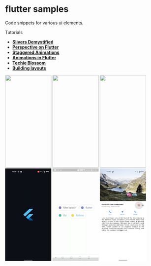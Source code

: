 # flutter samples

Code snippets for various ui elements.

Tutorials

- **[Slivers Demystified](https://medium.com/flutter/slivers-demystified-6ff68ab0296f)**
- **[Perspective on Flutter](https://medium.com/flutter/perspective-on-flutter-6f832f4d912e)**
- **[Staggered Animations](https://flutter.dev/docs/development/ui/animations/staggered-animations)**
- **[Animations in Flutter](https://flutter.dev/docs/development/ui/animations/tutorial)**
- **[Techie Blossom](https://www.youtube.com/channel/UC3wqIkiaOUpO6EjJoCwH6_Q)**
- **[Building layouts](https://flutter.dev/docs/development/ui/layout/tutorial)**

<img src="https://github.com/hauntarl/flui_000_samples/blob/master/screenshots/slivers-demo.gif" width="150" height="300"> <img src="https://github.com/hauntarl/flutter-samples/blob/master/screenshots/perspective-demo.gif" width="150" height="300"> <img src="https://github.com/hauntarl/flutter-samples/blob/master/screenshots/staggered-demo.gif" width="150" height="300"> <img src="https://github.com/hauntarl/flui_000_samples/blob/master/screenshots/animation-demo.gif" width="150" height="300"> <img src="https://github.com/hauntarl/flui_000_samples/blob/master/screenshots/google-filters.gif" width="150" height="300"> <img src="https://github.com/hauntarl/flui_000_samples/blob/master/screenshots/layout-demo.png" width="150" height="300">
